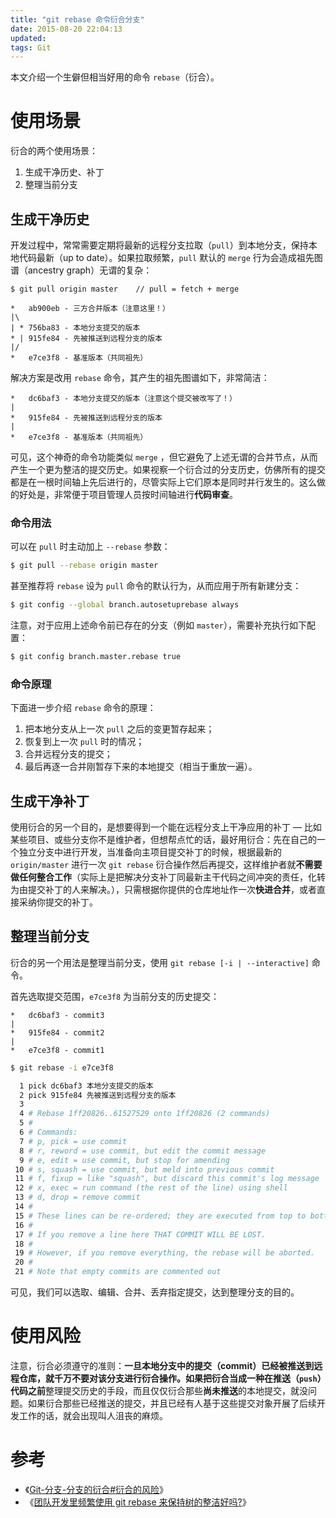 ```yaml
---
title: "git rebase 命令衍合分支"
date: 2015-08-20 22:04:13
updated: 
tags: Git
---
```


本文介绍一个生僻但相当好用的命令 `rebase`（衍合）。

# 使用场景

衍合的两个使用场景：

1. 生成干净历史、补丁
2. 整理当前分支

## 生成干净历史

开发过程中，常常需要定期将最新的远程分支拉取（`pull`）到本地分支，保持本地代码最新（up to date）。如果拉取频繁，`pull` 默认的 `merge` 行为会造成祖先图谱（ancestry graph）无谓的复杂：

```
$ git pull origin master    // pull = fetch + merge

*   ab900eb - 三方合并版本（注意这里！）
|\
| * 756ba83 - 本地分支提交的版本
* | 915fe84 - 先被推送到远程分支的版本
|/
*   e7ce3f8 - 基准版本（共同祖先）
```

解决方案是改用 `rebase` 命令，其产生的祖先图谱如下，非常简洁：

```
*   dc6baf3 - 本地分支提交的版本（注意这个提交被改写了！）
|
*   915fe84 - 先被推送到远程分支的版本
|
*   e7ce3f8 - 基准版本（共同祖先）
```

可见，这个神奇的命令功能类似 `merge` ，但它避免了上述无谓的合并节点，从而产生一个更为整洁的提交历史。如果视察一个衍合过的分支历史，仿佛所有的提交都是在一根时间轴上先后进行的，尽管实际上它们原本是同时并行发生的。这么做的好处是，非常便于项目管理人员按时间轴进行**代码审查**。

### 命令用法

可以在 `pull` 时主动加上 `--rebase` 参数：

```bash
$ git pull --rebase origin master
```

甚至推荐将 `rebase` 设为 `pull` 命令的默认行为，从而应用于所有新建分支：

```bash
$ git config --global branch.autosetuprebase always
```

注意，对于应用上述命令前已存在的分支（例如 `master`），需要补充执行如下配置：

```bash
$ git config branch.master.rebase true
```

### 命令原理

 下面进一步介绍 `rebase` 命令的原理：

1. 把本地分支从上一次 `pull` 之后的变更暂存起来；
2. 恢复到上一次 `pull` 时的情况；
3. 合并远程分支的提交；
4. 最后再逐一合并刚暂存下来的本地提交（相当于重放一遍）。

## 生成干净补丁

使用衍合的另一个目的，是想要得到一个能在远程分支上干净应用的补丁 — 比如某些项目、或些分支你不是维护者，但想帮点忙的话，最好用衍合：先在自己的一个独立分支中进行开发，当准备向主项目提交补丁的时候，根据最新的 `origin/master` 进行一次 `git rebase` 衍合操作然后再提交，这样维护者就**不需要做任何整合工作**（实际上是把解决分支补丁同最新主干代码之间冲突的责任，化转为由提交补丁的人来解决。），只需根据你提供的仓库地址作一次**快进合并**，或者直接采纳你提交的补丁。

## 整理当前分支

衍合的另一个用法是整理当前分支，使用 `git rebase [-i | --interactive]` 命令。

首先选取提交范围，`e7ce3f8` 为当前分支的历史提交：

```
*   dc6baf3 - commit3
|
*   915fe84 - commit2
|
*   e7ce3f8 - commit1
```
```bash
$ git rebase -i e7ce3f8

  1 pick dc6baf3 本地分支提交的版本
  2 pick 915fe84 先被推送到远程分支的版本
  3
  4 # Rebase 1ff20826..61527529 onto 1ff20826 (2 commands)
  5 #
  6 # Commands:
  7 # p, pick = use commit
  8 # r, reword = use commit, but edit the commit message
  9 # e, edit = use commit, but stop for amending
 10 # s, squash = use commit, but meld into previous commit
 11 # f, fixup = like "squash", but discard this commit's log message
 12 # x, exec = run command (the rest of the line) using shell
 13 # d, drop = remove commit
 14 #
 15 # These lines can be re-ordered; they are executed from top to bottom.
 16 #
 17 # If you remove a line here THAT COMMIT WILL BE LOST.
 18 #
 19 # However, if you remove everything, the rebase will be aborted.
 20 #
 21 # Note that empty commits are commented out
```

可见，我们可以选取、编辑、合并、丢弃指定提交，达到整理分支的目的。

# 使用风险

注意，衍合必须遵守的准则：**一旦本地分支中的提交（commit）已经被推送到远程仓库，就千万不要对该分支进行衍合操作。**如果把衍合当成一种**在推送（`push`）代码之前**整理提交历史的手段，而且仅仅衍合那些**尚未推送**的本地提交，就没问题。如果衍合那些已经推送的提交，并且已经有人基于这些提交对象开展了后续开发工作的话，就会出现叫人沮丧的麻烦。

# 参考

* 《[Git-分支-分支的衍合#衍合的风险](https://git-scm.com/book/zh/v1/Git-%E5%88%86%E6%94%AF-%E5%88%86%E6%94%AF%E7%9A%84%E8%A1%8D%E5%90%88#%E8%A1%8D%E5%90%88%E7%9A%84%E9%A3%8E%E9%99%A9)》
* 《[团队开发里频繁使用 git rebase 来保持树的整洁好吗?](http://segmentfault.com/q/1010000000430041)》